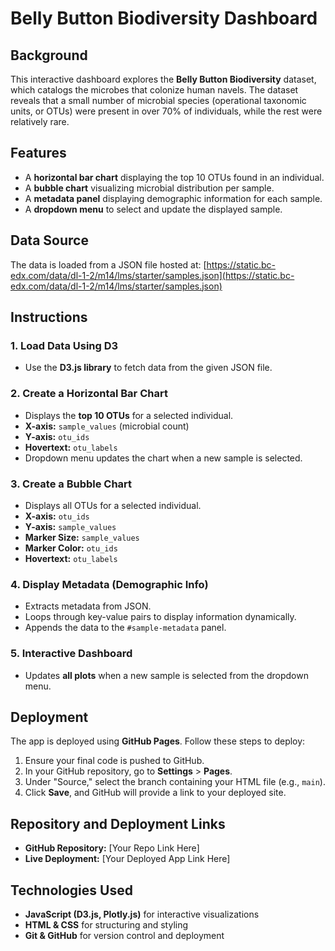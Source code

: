 # Belly Button Biodiversity Dashboard

## Background
This interactive dashboard explores the **Belly Button Biodiversity** dataset, which catalogs the microbes that colonize human navels. The dataset reveals that a small number of microbial species (operational taxonomic units, or OTUs) were present in over 70% of individuals, while the rest were relatively rare.

## Features
- A **horizontal bar chart** displaying the top 10 OTUs found in an individual.
- A **bubble chart** visualizing microbial distribution per sample.
- A **metadata panel** displaying demographic information for each sample.
- A **dropdown menu** to select and update the displayed sample.

## Data Source
The data is loaded from a JSON file hosted at:
[https://static.bc-edx.com/data/dl-1-2/m14/lms/starter/samples.json](https://static.bc-edx.com/data/dl-1-2/m14/lms/starter/samples.json)

## Instructions
### 1. Load Data Using D3
- Use the **D3.js library** to fetch data from the given JSON file.

### 2. Create a Horizontal Bar Chart
- Displays the **top 10 OTUs** for a selected individual.
- **X-axis:** `sample_values` (microbial count)
- **Y-axis:** `otu_ids`
- **Hovertext:** `otu_labels`
- Dropdown menu updates the chart when a new sample is selected.

### 3. Create a Bubble Chart
- Displays all OTUs for a selected individual.
- **X-axis:** `otu_ids`
- **Y-axis:** `sample_values`
- **Marker Size:** `sample_values`
- **Marker Color:** `otu_ids`
- **Hovertext:** `otu_labels`

### 4. Display Metadata (Demographic Info)
- Extracts metadata from JSON.
- Loops through key-value pairs to display information dynamically.
- Appends the data to the `#sample-metadata` panel.

### 5. Interactive Dashboard
- Updates **all plots** when a new sample is selected from the dropdown menu.

## Deployment
The app is deployed using **GitHub Pages**. Follow these steps to deploy:
1. Ensure your final code is pushed to GitHub.
2. In your GitHub repository, go to **Settings** > **Pages**.
3. Under "Source," select the branch containing your HTML file (e.g., `main`).
4. Click **Save**, and GitHub will provide a link to your deployed site.

## Repository and Deployment Links
- **GitHub Repository:** [Your Repo Link Here]
- **Live Deployment:** [Your Deployed App Link Here]

## Technologies Used
- **JavaScript (D3.js, Plotly.js)** for interactive visualizations
- **HTML & CSS** for structuring and styling
- **Git & GitHub** for version control and deployment


